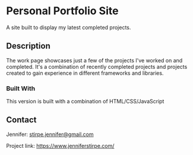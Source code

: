 # Personal Portfolio Site

A site built to display my latest completed projects.

## Description

The work page showcases just a few of the projects I've worked on and completed. It's a combination of recently completed projects and projects created to gain experience in different frameworks and libraries.

### Built With

This version is built with a combination of HTML/CSS/JavaScript

## Contact

Jennifer: stirpe.jennifer@gmail.com

Project link: https://www.jenniferstirpe.com/
